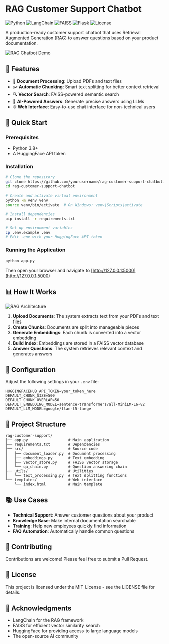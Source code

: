 # RAG Customer Support Chatbot

![Python](https://img.shields.io/badge/Python-3.8+-blue.svg)
![LangChain](https://img.shields.io/badge/LangChain-0.3.22+-green.svg)
![FAISS](https://img.shields.io/badge/FAISS-1.10.0+-orange.svg)
![Flask](https://img.shields.io/badge/Flask-2.0.1+-lightgrey.svg)
![License](https://img.shields.io/badge/License-MIT-yellow.svg)

A production-ready customer support chatbot that uses Retrieval Augmented Generation (RAG) to answer questions based on your product documentation.

![RAG Chatbot Demo](https://user-images.githubusercontent.com/your-username/your-repo/raw/main/docs/images/demo.gif)

## 🌟 Features

- 📄 **Document Processing**: Upload PDFs and text files
- ✂️ **Automatic Chunking**: Smart text splitting for better context retrieval
- 🔍 **Vector Search**: FAISS-powered semantic search
- 🤖 **AI-Powered Answers**: Generate precise answers using LLMs
- 🌐 **Web Interface**: Easy-to-use chat interface for non-technical users

## 🚀 Quick Start

### Prerequisites

- Python 3.8+
- A HuggingFace API token

### Installation

```bash
# Clone the repository
git clone https://github.com/yourusername/rag-customer-support-chatbot.git
cd rag-customer-support-chatbot

# Create and activate virtual environment
python -m venv venv
source venv/bin/activate  # On Windows: venv\Scripts\activate

# Install dependencies
pip install -r requirements.txt

# Set up environment variables
cp .env.example .env
# Edit .env with your HuggingFace API token
```

### Running the Application

```bash
python app.py
```

Then open your browser and navigate to [http://127.0.0.1:5000](http://127.0.0.1:5000)

## 📊 How It Works

![RAG Architecture](https://user-images.githubusercontent.com/your-username/your-repo/raw/main/docs/images/architecture.png)

1. **Upload Documents**: The system extracts text from your PDFs and text files
2. **Create Chunks**: Documents are split into manageable pieces
3. **Generate Embeddings**: Each chunk is converted into a vector embedding
4. **Build Index**: Embeddings are stored in a FAISS vector database
5. **Answer Questions**: The system retrieves relevant context and generates answers

## 🔧 Configuration

Adjust the following settings in your `.env` file:

```
HUGGINGFACEHUB_API_TOKEN=your_token_here
DEFAULT_CHUNK_SIZE=500
DEFAULT_CHUNK_OVERLAP=50
DEFAULT_EMBEDDING_MODEL=sentence-transformers/all-MiniLM-L6-v2
DEFAULT_LLM_MODEL=google/flan-t5-large
```

## 🧩 Project Structure

```
rag-customer-support/
├── app.py                  # Main application
├── requirements.txt        # Dependencies
├── src/                    # Source code
│   ├── document_loader.py  # Document processing
│   ├── embeddings.py       # Text embedding
│   ├── vector_store.py     # FAISS vector storage
│   └── qa_chain.py         # Question answering chain
├── utils/                  # Utilities
│   └── text_processing.py  # Text splitting functions
└── templates/              # Web interface
    └── index.html          # Main template
```

## 📚 Use Cases

- **Technical Support**: Answer customer questions about your product
- **Knowledge Base**: Make internal documentation searchable
- **Training**: Help new employees quickly find information
- **FAQ Automation**: Automatically handle common questions

## 🤝 Contributing

Contributions are welcome! Please feel free to submit a Pull Request.

## 📜 License

This project is licensed under the MIT License - see the LICENSE file for details.

## 🙏 Acknowledgments

- LangChain for the RAG framework
- FAISS for efficient vector similarity search
- HuggingFace for providing access to large language models
- The open-source AI community
